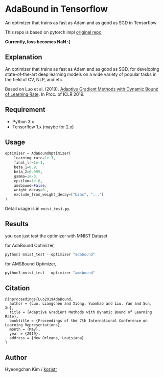 # AdaBound in Tensorflow
An optimizer that trains as fast as Adam and as good as SGD in Tensorflow

This repo is based on pytorch impl [original repo](https://github.com/Luolc/AdaBound)

**Currently, loss becomes NaN :(**

## Explanation
An optimizer that trains as fast as Adam and as good as SGD, 
for developing state-of-the-art deep learning models on a wide variety of popular tasks in the field of CV, NLP, and etc.

Based on Luo et al. (2019). [Adaptive Gradient Methods with Dynamic Bound of Learning Rate](https://openreview.net/forum?id=Bkg3g2R9FX). In Proc. of ICLR 2019.

## Requirement
* Python 3.x
* Tensorflow 1.x (maybe for 2.x)

## Usage

```python
optimizer = AdaBoundOptimizer(
    learning_rate=1e-3,
    final_lr=1e-1,
    beta_1=0.9,
    beta_2=0.999,
    gamma=1e-3,
    epsilon=1e-6,
    amsbound=False,
    weight_decay=0.,
    exclude_from_weight_decay=["bias", "..."]
)
```

Detail usage is in `mnist_test.py`.

## Results

you can just test the optimizer with MNIST Dataset.

for AdaBound Optimizer,
```python
python3 mnist_test --optimizer "adabound"
```

for AMSBound Optimizer,
```python
python3 mnist_test --optimizer "amsbound"
```

## Citation

```
@inproceedings{Luo2019AdaBound,
  author = {Luo, Liangchen and Xiong, Yuanhao and Liu, Yan and Sun, Xu},
  title = {Adaptive Gradient Methods with Dynamic Bound of Learning Rate},
  booktitle = {Proceedings of the 7th International Conference on Learning Representations},
  month = {May},
  year = {2019},
  address = {New Orleans, Louisiana}
}
```

## Author

Hyeongchan Kim / [kozistr](http://kozistr.tech)
